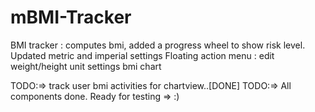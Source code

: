 # mBMI-Tracker
BMI tracker : computes bmi, added a progress wheel to show risk level.
Updated metric and imperial settings 
Floating action menu : edit weight/height 
                       unit settings
                       bmi chart
                       
TODO:=> track user bmi activities for chartview..[DONE]
TODO:=> All components done. Ready for testing => :)
